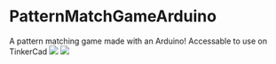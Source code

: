 # PatternMatchGameArduino
A pattern matching game made with an Arduino!
Accessable to use on TinkerCad
![](project.png)
<img src ="project.png">
